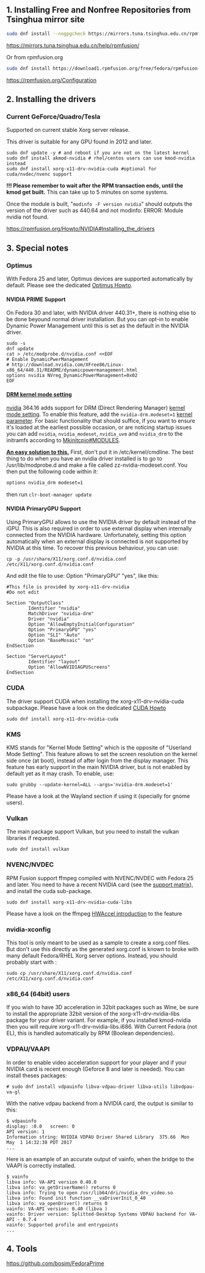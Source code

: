 ## 1. Installing Free and Nonfree Repositories from Tsinghua mirror site

```bash
sudo dnf install --nogpgcheck https://mirrors.tuna.tsinghua.edu.cn/rpmfusion/free/fedora/rpmfusion-free-release-$(rpm -E %fedora).noarch.rpm https://mirrors.tuna.tsinghua.edu.cn/rpmfusion/nonfree/fedora/rpmfusion-nonfree-release-$(rpm -E %fedora).noarch.rpm;
```

https://mirrors.tuna.tsinghua.edu.cn/help/rpmfusion/

Or from rpmfusion.org

```bash
sudo dnf install https://download1.rpmfusion.org/free/fedora/rpmfusion-free-release-$(rpm -E %fedora).noarch.rpm https://download1.rpmfusion.org/nonfree/fedora/rpmfusion-nonfree-release-$(rpm -E %fedora).noarch.rpm
```

https://rpmfusion.org/Configuration

## 2. Installing the drivers

### Current GeForce/Quadro/Tesla

Supported on current stable Xorg server release.

This driver is suitable for any GPU found in 2012 and later.

```
sudo dnf update -y # and reboot if you are not on the latest kernel
sudo dnf install akmod-nvidia # rhel/centos users can use kmod-nvidia instead
sudo dnf install xorg-x11-drv-nvidia-cuda #optional for cuda/nvdec/nvenc support
```

**!!! Please remember to wait after the RPM transaction ends, until the kmod get built.** This can take up to 5 minutes on some systems.

Once the module is built, "`modinfo -F version nvidia`" should outputs the version of the driver such as 440.64 and not modinfo: ERROR: Module nvidia not found.

https://rpmfusion.org/Howto/NVIDIA#Installing_the_drivers



## 3. Special notes

### Optimus

With Fedora 25 and later, Optimus devices are supported automatically by default. Please see the dedicated [Optimus Howto](https://rpmfusion.org/Howto/Optimus).

#### NVIDIA PRIME Support

On Fedora 30 and later, with NVIDIA driver 440.31+, there is nothing else to be done beyound normal driver installation. But you can opt-in to enable Dynamic Power Management until this is set as the default in the NVIDIA driver.

```
sudo -s
dnf update
cat > /etc/modprobe.d/nvidia.conf <<EOF
# Enable DynamicPwerManagement
# http://download.nvidia.com/XFree86/Linux-x86_64/440.31/README/dynamicpowermanagement.html
options nvidia NVreg_DynamicPowerManagement=0x02
EOF
```

#### [DRM kernel mode setting](https://wiki.archlinux.org/index.php/NVIDIA#DRM_kernel_mode_setting)

[nvidia](https://www.archlinux.org/packages/?name=nvidia) 364.16 adds support for DRM (Direct Rendering Manager) [kernel mode setting](https://wiki.archlinux.org/index.php/Kernel_mode_setting). To enable this feature, add the `nvidia-drm.modeset=1` [kernel parameter](https://wiki.archlinux.org/index.php/Kernel_parameter). For basic functionality that should suffice, if you want to ensure it's loaded at the earliest possible occasion, or are noticing startup issues you can add `nvidia`, `nvidia_modeset`, `nvidia_uvm` and `nvidia_drm` to the initramfs according to [Mkinitcpio#MODULES](https://wiki.archlinux.org/index.php/Mkinitcpio#MODULES).

**[An easy solution to this.](https://www.reddit.com/r/SolusProject/comments/a3bnrd/having_nvidiadrmmodeset1_kernel_parameter_set/)**
First, don't put it in /etc/kernel/cmdline. The best thing to do when you have an nvidia driver installed is to go to /usr/lib/modprobe.d and make a file called zz-nvidia-modeset.conf. You then put the following code within it:

```bash
options nvidia_drm modeset=1
```

then run `clr-boot-manager update`

#### NVIDIA PrimaryGPU Support

Using PrimaryGPU allows to use the NVIDIA driver by default instead of the iGPU. This is also required in order to use external display when internally connected from the NVIDIA hardware. Unfortunately, setting this option automatically when an external display is connected is not supported by NVIDIA at this time. To recover this previous behaviour, you can use:

```
cp -p /usr/share/X11/xorg.conf.d/nvidia.conf /etc/X11/xorg.conf.d/nvidia.conf
```

And edit the file to use: Option "PrimaryGPU" "yes", like this:

```
#This file is provided by xorg-x11-drv-nvidia
#Do not edit

Section "OutputClass"
        Identifier "nvidia"
        MatchDriver "nvidia-drm"
        Driver "nvidia"
        Option "AllowEmptyInitialConfiguration"
        Option "PrimaryGPU" "yes"
        Option "SLI" "Auto"
        Option "BaseMosaic" "on"
EndSection

Section "ServerLayout"
        Identifier "layout"
        Option "AllowNVIDIAGPUScreens"
EndSection
```

### CUDA

The driver support CUDA when installing the xorg-x11-drv-nvidia-cuda subpackage. Please have a look on the dedicated [CUDA Howto](https://rpmfusion.org/Howto/CUDA)

```
sudo dnf install xorg-x11-drv-nvidia-cuda
```

### KMS

KMS stands for "Kernel Mode Setting" which is the opposite of "Userland Mode Setting". This feature allows to set the screen resolution on the kernel side once (at boot), instead of after login from the display manager. This feature has early support in the main NVIDIA driver, but is not enabled by default yet as it may crash. To enable, use:

```
sudo grubby --update-kernel=ALL --args='nvidia-drm.modeset=1'
```

Please have a look at the Wayland section if using it (specially for gnome users).

### Vulkan

The main package support Vulkan, but you need to install the vulkan libraries if requested.

```
sudo dnf install vulkan
```

### NVENC/NVDEC

RPM Fusion support ffmpeg compiled with NVENC/NVDEC with Fedora 25 and later. You need to have a recent NVIDIA card (see the [support matrix](https://developer.nvidia.com/ffmpeg)), and install the cuda sub-package.

```
sudo dnf install xorg-x11-drv-nvidia-cuda-libs
```

Please have a look on the ffmpeg [HWAccel introduction](https://trac.ffmpeg.org/wiki/HWAccelIntro#NVENC) to the feature

### nvidia-xconfig

This tool is only meant to be used as a sample to create a xorg.conf files. But don't use this directly as the generated xorg.conf is known to broke with many default Fedora/RHEL Xorg server options. Instead, you should probably start with :

```
sudo cp /usr/share/X11/xorg.conf.d/nvidia.conf /etc/X11/xorg.conf.d/nvidia.conf
```

### x86_64 (64bit) users

If you wish to have 3D acceleration in 32bit packages such as Wine, be sure to install the appropriate 32bit version of the xorg-x11-drv-nvidia-libs package for your driver variant. For example, if you installed kmod-nvidia then you will require xorg-x11-drv-nvidia-libs.i686. With Current Fedora (not EL), this is handled automatically by RPM (Boolean dependencies).

### VDPAU/VAAPI

In order to enable video acceleration support for your player and if your NVIDIA card is recent enough (Geforce 8 and later is needed). You can install theses packages:

```
# sudo dnf install vdpauinfo libva-vdpau-driver libva-utils libvdpau-va-gl
```

With the native vdpau backend from a NVIDIA card, the output is similar to this:

```
$ vdpauinfo 
display: :0.0   screen: 0
API version: 1
Information string: NVIDIA VDPAU Driver Shared Library  375.66  Mon May  1 14:32:38 PDT 2017
...
```

Here is an example of an accurate output of vainfo, when the bridge to the VAAPI is correctly installed.

```
$ vainfo 
libva info: VA-API version 0.40.0
libva info: va_getDriverName() returns 0
libva info: Trying to open /usr/lib64/dri/nvidia_drv_video.so
libva info: Found init function __vaDriverInit_0_40
libva info: va_openDriver() returns 0
vainfo: VA-API version: 0.40 (libva )
vainfo: Driver version: Splitted-Desktop Systems VDPAU backend for VA-API - 0.7.4
vainfo: Supported profile and entrypoints
...
```

## 4. Tools

https://github.com/bosim/FedoraPrime